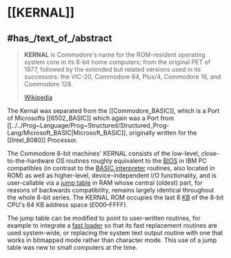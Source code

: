 
# [[KERNAL]]

## #has_/text_of_/abstract 

> **KERNAL** is Commodore's name for the ROM-resident operating system core in its 8-bit home computers; 
> from the original PET of 1977, followed by the extended but related versions used in its successors: 
> the VIC-20, Commodore 64, Plus/4, Commodore 16, and Commodore 128.
>
> [Wikipedia](https://en.wikipedia.org/wiki/KERNAL)

The Kernal was separated from the [[Commodore_BASIC]], 
which is a Port of Microsofts [[6502_BASIC]] which again was a Port from [[../../Prog~Language/Prog~Structured/Structured_Prog-Lang/Microsoft_BASIC|Microsoft_BASIC]], 
originally written for the [[Intel_8080]] Processor. 

The Commodore 8-bit machines' KERNAL consists of the low-level, close-to-the-hardware OS routines 
roughly equivalent to the [BIOS](https://en.wikipedia.org/wiki/BIOS "BIOS") in IBM PC compatibles (in contrast to the [BASIC interpreter](https://en.wikipedia.org/wiki/Commodore_BASIC "Commodore BASIC") routines, also located in ROM) as well as higher-level, device-independent I/O functionality, and is user-callable via a [jump table](https://en.wikipedia.org/wiki/Branch_table "Branch table") in RAM whose central (oldest) part, for reasons of backwards compatibility, remains largely identical throughout the whole 8-bit series. 
The KERNAL ROM occupies the last 8 [KB](https://en.wikipedia.org/wiki/Kilobyte "Kilobyte") of the 8-bit CPU's 64 KB address space ($E000–$FFFF).

The jump table can be modified to point to user-written routines, for example to integrate a [fast loader](https://en.wikipedia.org/wiki/Fast_loader "Fast loader") so that its fast replacement routines are used system-wide, or replacing the system text output routine with one that works in bitmapped mode rather than character mode. This use of a jump table was new to small computers at the time. 


